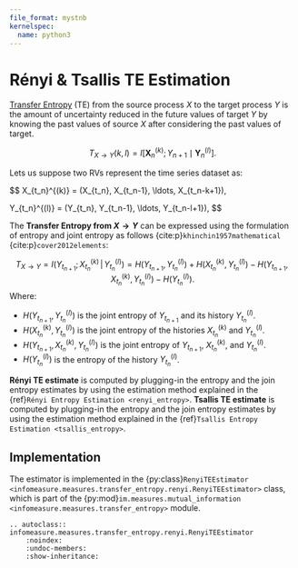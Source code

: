 ```yaml
---
file_format: mystnb
kernelspec:
  name: python3
---
```


# Rényi & Tsallis TE Estimation
[Transfer Entropy](index.md#transfer_entropy_overview) (TE) from the source process $X$ to the target process $Y$ is the amount of uncertainty reduced in the future values of target $Y$ by knowing the past values of source $X$ after considering the past values of target.

$$T_{X \rightarrow Y}(k, l) = I \left[ \mathbf{X}_n^{(k)}; Y_{n+1} \mid \mathbf{Y}_n^{(l)} \right].$$

Lets us suppose two RVs represent the time series dataset as:

$$
X_{t_n}^{(k)} = (X_{t_n}, X_{t_n-1}, \ldots, X_{t_n-k+1}),

Y_{t_n}^{(l)} = (Y_{t_n}, Y_{t_n-1}, \ldots, Y_{t_n-l+1}),
$$

The **Transfer Entropy from $X \to Y$** can be expressed using the formulation of entropy and joint entropy as follows {cite:p}`khinchin1957mathematical` {cite:p}`cover2012elements`:

$$
T_{X \rightarrow Y} = I(Y_{t_{n+1}} ; X_{t_n}^{(k)} \,|\, Y_{t_n}^{(l)}) = H(Y_{t_{n+1}}, Y_{t_n}^{(l)}) + H(X_{t_n}^{(k)}, Y_{t_n}^{(l)}) - H(Y_{t_{n+1}}, X_{t_n}^{(k)}, Y_{t_n}^{(l)}) - H(Y_{t_n}^{(l)}).
$$
Where:
- $H(Y_{t_{n+1}}, Y_{t_n}^{(l)})$ is the joint entropy of $Y_{t_{n+1}}$ and its history $Y_{t_n}^{(l)}$.
- $H(X_{t_n}^{(k)}, Y_{t_n}^{(l)})$ is the joint entropy of the histories $X_{t_n}^{(k)}$ and $Y_{t_n}^{(l)}$.
- $H(Y_{t_{n+1}}, X_{t_n}^{(k)}, Y_{t_n}^{(l)})$ is the joint entropy of $Y_{t_{n+1}}$, $X_{t_n}^{(k)}$, and $Y_{t_n}^{(l)}$.
- $H(Y_{t_n}^{(l)})$ is the entropy of the history $Y_{t_n}^{(l)}$.

**Rényi TE estimate** is computed by plugging-in the entropy and the join entropy estimates by using the estimation method explained in the {ref}`Rényi Entropy Estimation <renyi_entropy>`.
**Tsallis TE estimate** is computed by plugging-in the entropy and the join entropy estimates by using the estimation method explained in the {ref}`Tsallis Entropy Estimation <tsallis_entropy>`.

## Implementation
The estimator is implemented in the {py:class}`RenyiTEEstimator <infomeasure.measures.transfer_entropy.renyi.RenyiTEEstimator>` class,
which is part of the {py:mod}`im.measures.mutual_information <infomeasure.measures.transfer_entropy>` module.

```{eval-rst}
.. autoclass:: infomeasure.measures.transfer_entropy.renyi.RenyiTEEstimator
    :noindex:
    :undoc-members:
    :show-inheritance:
```
